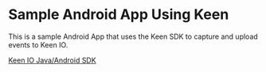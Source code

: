 Sample Android App Using Keen
=============================

This is a sample Android App that uses the Keen SDK to capture and upload events to Keen IO.

[Keen IO Java/Android SDK](https://github.com/keenlabs/KeenClient-Java)
